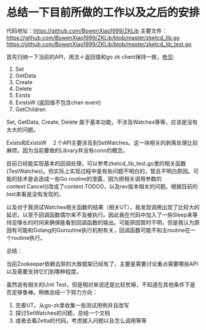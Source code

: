# 总结一下目前所做的工作以及之后的安排

代码地址：https://github.com/BowenXiao1999/ZKLib
主要文件：
https://github.com/BowenXiao1999/ZKLib/blob/master/zketcd_lib.go
https://github.com/BowenXiao1999/ZKLib/blob/master/zketcd_lib_test.go


首先归纳一下当前的API，用法＋返回值和go zk client保持一致，[参见](https://godoc.org/github.com/samuel/go-zookeeper/zk):　
1. Set
2. GetData
3. Create
4. Delete
5. Exists
6. ExistsW (返回值不包含chan event)
7. GetChildren

Set, GetData, Create, Delete 属于基本功能，不涉及Watches等等，应该是没有太大的问题。

Exists和ExistsW　２个API主要涉及到SetWatches。这一块相关的剥离处理比较麻烦，因为当前要做的Library并没有conn的概念。

目前已经能实现基本的回调处理，可以参考zketcd_lib_test.go里的相关函数(TestWatches)。但实际上实现过程中是有些问题不明白的，暂且不明白原因。可能的技术是会造成一些Go routine的泄露，因为把相关调用参数的context.Cancel()改成了context.TODO()，以及rev版本相关的问题。根据目前的test来看是没有发现的。

以及对于我测试Watches相关函数的结果（相关UT），我发现调用出现了比较大的延迟，以至于回调函数偶尔来不及被执行。因此我在代码中加入了一些Sleep来等待足够长的时间来确保能看到回调函数的输出。可能原因暂时不明，但是我认为原因有可能和Golang的Goroutine执行机制有关，回调函数可能不和主routine在一个routine执行。

总结：

当前Zookeeper依赖去除的大致框架已经有了，主要是需要讨论重点需要哪些API以及需要支持它们到哪种程度。

虽然说有相关的Unit Test，但是相对来说还是比较贫瘠，不知道在其他条件下是否足够鲁棒。稍微总结一下努力方向：

1. 完善UT，从go-zk里收集一些测试用例并且改写
2. 探讨SetWatches的问题，总结一个文档
3. 或者去看Zetta的代码，考虑接入问题以及怎么调用等等

